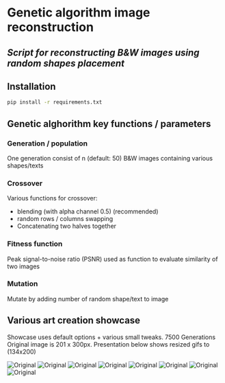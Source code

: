 # Genetic algorithm image reconstruction
## _Script for reconstructing B&W images using random shapes placement_

## Installation
```sh
pip install -r requirements.txt
```

## Genetic alghorithm key functions / parameters

### Generation / population
One generation consist of n (default: 50) B&W images containing various shapes/texts

### Crossover
Various functions for crossover:
- blending (with alpha channel 0.5) (recommended)
- random rows / columns swapping
- Concatenating two halves together

### Fitness function
Peak signal-to-noise ratio (PSNR) used as function to evaluate similarity of two images

### Mutation
Mutate by adding number of random shape/text to image

## Various art creation showcase
Showcase uses default options + various small tweaks. 7500 Generations
Original image is 201 x 300px. Presentation below shows resized gifs to (134x200)

![Original](https://raw.githubusercontent.com/Th3NiKo/Genetic-algorithm-image-reconstruction/main/images/Original.jpg)
![Original](https://raw.githubusercontent.com/Th3NiKo/Genetic-algorithm-image-reconstruction/main/images/1.gif) 
![Original](https://raw.githubusercontent.com/Th3NiKo/Genetic-algorithm-image-reconstruction/main/images/2.gif) 
![Original](https://raw.githubusercontent.com/Th3NiKo/Genetic-algorithm-image-reconstruction/main/images/3.gif) 
![Original](https://raw.githubusercontent.com/Th3NiKo/Genetic-algorithm-image-reconstruction/main/images/4.gif) 
![Original](https://raw.githubusercontent.com/Th3NiKo/Genetic-algorithm-image-reconstruction/main/images/5.gif) 
![Original](https://raw.githubusercontent.com/Th3NiKo/Genetic-algorithm-image-reconstruction/main/images/6.gif) 
![Original](https://raw.githubusercontent.com/Th3NiKo/Genetic-algorithm-image-reconstruction/main/images/7.gif)





